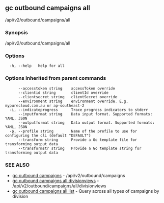 ## gc outbound campaigns all

/api/v2/outbound/campaigns/all

### Synopsis

/api/v2/outbound/campaigns/all

### Options

```
  -h, --help   help for all
```

### Options inherited from parent commands

```
      --accesstoken string    accessToken override
      --clientid string       clientId override
      --clientsecret string   clientSecret override
      --environment string    environment override. E.g. mypurecloud.com.au or ap-southeast-2
  -i, --indicateprogress      Trace progress indicators to stderr
      --inputformat string    Data input format. Supported formats: YAML, JSON
      --outputformat string   Data output format. Supported formats: YAML, JSON
  -p, --profile string        Name of the profile to use for configuring the cli (default "DEFAULT")
      --transform string      Provide a Go template file for transforming output data
      --transformstr string   Provide a Go template string for transforming output data
```

### SEE ALSO

* [gc outbound campaigns](gc_outbound_campaigns.html)	 - /api/v2/outbound/campaigns
* [gc outbound campaigns all divisionviews](gc_outbound_campaigns_all_divisionviews.html)	 - /api/v2/outbound/campaigns/all/divisionviews
* [gc outbound campaigns all list](gc_outbound_campaigns_all_list.html)	 - Query across all types of campaigns by division


